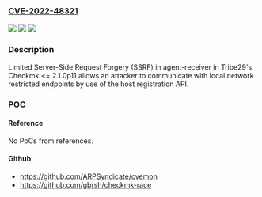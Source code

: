 ### [CVE-2022-48321](https://cve.mitre.org/cgi-bin/cvename.cgi?name=CVE-2022-48321)
![](https://img.shields.io/static/v1?label=Product&message=Checkmk&color=blue)
![](https://img.shields.io/static/v1?label=Version&message=2.1.0%3C%3D%202.1.0p11%20&color=brighgreen)
![](https://img.shields.io/static/v1?label=Vulnerability&message=CWE-20%20Improper%20Input%20Validation&color=brighgreen)

### Description

Limited Server-Side Request Forgery (SSRF) in agent-receiver in Tribe29's Checkmk <= 2.1.0p11 allows an attacker to communicate with local network restricted endpoints by use of the host registration API.

### POC

#### Reference
No PoCs from references.

#### Github
- https://github.com/ARPSyndicate/cvemon
- https://github.com/gbrsh/checkmk-race

